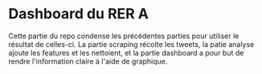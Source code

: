 # Dashboard du RER A
Cette partie du repo condense les précédentes parties pour utiliser le résultat de celles-ci.
La partie scraping récolte les tweets, la patie analyse ajoute les features et les nettoient, et la partie dashboard a pour but de rendre l'information claire à l'aide de graphique.

